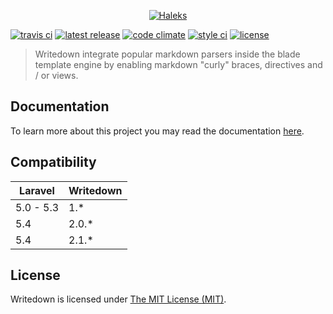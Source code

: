 <p align="center">
<a href="https://haleks.ca"><img src="https://cloud.githubusercontent.com/assets/8269937/23192289/97ecb68c-f870-11e6-9855-14ca24889b16.png" alt="Haleks"></a>
</p>

[![travis ci](https://img.shields.io/travis/haleks/writedown/master.svg?style=flat-square)](https://travis-ci.org/haleks/writedown)
[![latest release](https://img.shields.io/github/release/haleks/writedown.svg?style=flat-square)](https://github.com/haleks/writedown/releases)
[![code climate](https://img.shields.io/codeclimate/github/haleks/writedown.svg?style=flat-square)](https://codeclimate.com/github/haleks/writedown)
[![style ci](https://styleci.io/repos/84356970/shield?style=square)](https://styleci.io/repos/84356970)
[![license](https://img.shields.io/badge/license-MIT-FF4E00.svg?style=flat-square)](license)

> Writedown integrate popular markdown parsers inside the blade template engine by enabling markdown "curly" braces, directives and / or views.

## Documentation

To learn more about this project you may read the documentation [here](/docs/README.md).

## Compatibility

| Laravel   | Writedown  |
|-----------|------------|
| 5.0 - 5.3 | 1.\*       |
| 5.4       | 2.0.\*     |
| 5.4       | 2.1.\*     |

## License

Writedown is licensed under [The MIT License (MIT)](LICENSE).
